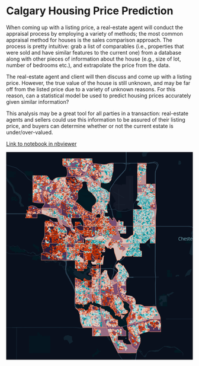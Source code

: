 # Calgary Housing Price Prediction

When coming up with a listing price, a real-estate agent will conduct the appraisal process by employing a variety of methods; the most common appraisal method for houses is the sales comparison approach. The process is pretty intuitive: grab a list of comparables (i.e., properties that were sold and have similar features to the current one) from a database along with other pieces of information about the house (e.g., size of lot, number of bedrooms etc.), and extrapolate the price from the data.

The real-estate agent and client will then discuss and come up with a listing price. However, the true value of the house is still unknown, and may be far off from the listed price due to a variety of unknown reasons. For this reason, can a statistical model be used to predict housing prices accurately given similar information?

This analysis may be a great tool for all parties in a transaction: real-estate agents and sellers could use this information to be assured of their listing price, and buyers can determine whether or not the current estate is under/over-valued.

[Link to notebook in nbviewer](https://nbviewer.jupyter.org/github/nickdchee/CalgaryHousePricePrediction/blob/main/real-estate-prediction.ipynb)

<img src="map_keplergl.png">

